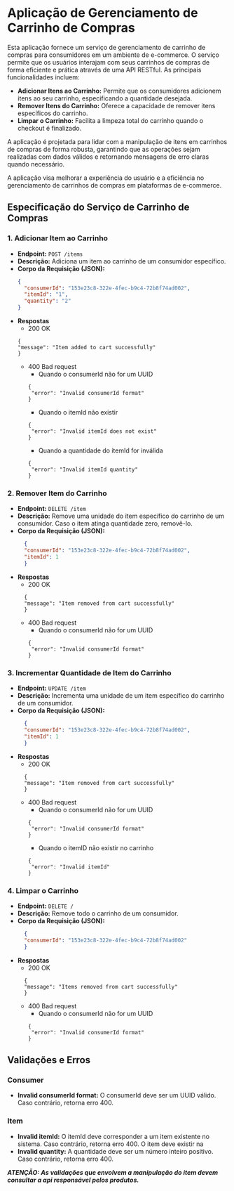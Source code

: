 # Aplicação de Gerenciamento de Carrinho de Compras

Esta aplicação fornece um serviço de gerenciamento de carrinho de compras para consumidores em um ambiente de e-commerce. O serviço permite que os usuários interajam com seus carrinhos de compras de forma eficiente e prática através de uma API RESTful. As principais funcionalidades incluem:

- **Adicionar Itens ao Carrinho:** Permite que os consumidores adicionem itens ao seu carrinho, especificando a quantidade desejada.
- **Remover Itens do Carrinho:** Oferece a capacidade de remover itens específicos do carrinho.
- **Limpar o Carrinho:** Facilita a limpeza total do carrinho quando o checkout é finalizado.

A aplicação é projetada para lidar com a manipulação de itens em carrinhos de compras de forma robusta, garantindo que as operações sejam realizadas com dados válidos e retornando mensagens de erro claras quando necessário.

A aplicação visa melhorar a experiência do usuário e a eficiência no gerenciamento de carrinhos de compras em plataformas de e-commerce.

## Especificação do Serviço de Carrinho de Compras

### 1. Adicionar Item ao Carrinho

- **Endpoint:** `POST /items`
- **Descrição:** Adiciona um item ao carrinho de um consumidor específico.
- **Corpo da Requisição (JSON):**
  ```json
  {
    "consumerId": "153e23c8-322e-4fec-b9c4-72b8f74ad002",
    "itemId": "1",
    "quantity": "2"
  }
  ````
- **Respostas**
  - 200 OK
  ```
  {
  "message": "Item added to cart successfully"
  }
  ```
  - 400 Bad request
    - Quando o consumerId não for um UUID
    ```
    {
     "error": "Invalid consumerId format"
    }
    ```
    - Quando o itemId não existir
    ```
    {
     "error": "Invalid itemId does not exist"
    }
    ```
    - Quando a quantidade do itemId for inválida
    ```
    {
     "error": "Invalid itemId quantity"
    }
    ```
### 2. Remover Item do Carrinho
- **Endpoint:** `DELETE /item`
- **Descrição:** Remove uma unidade do item específico do carrinho de um consumidor. Caso o item atinga quantidade zero, removê-lo.
- **Corpo da Requisição (JSON):**
  ```json
    {
    "consumerId": "153e23c8-322e-4fec-b9c4-72b8f74ad002",
    "itemId": 1
    }
  ````
- **Respostas**
    - 200 OK
  ```
    {
    "message": "Item removed from cart successfully"
    }
  ```
  - 400 Bad request
      - Quando o consumerId não for um UUID
    ```
    {
     "error": "Invalid consumerId format"
    }
    ```
### 3. Incrementar Quantidade de Item do Carrinho
- **Endpoint:** `UPDATE /item`
- **Descrição:** Incrementa uma unidade de um item específico do carrinho de um consumidor.
- **Corpo da Requisição (JSON):**
  ```json
    {
    "consumerId": "153e23c8-322e-4fec-b9c4-72b8f74ad002",
    "itemId": 1
    }
  ````
- **Respostas**
    - 200 OK
  ```
    {
    "message": "Item removed from cart successfully"
    }
  ```
    - 400 Bad request
        - Quando o consumerId não for um UUID
      ```
      {
       "error": "Invalid consumerId format"
      }
      ```
        - Quando o itemID não existir no carrinho
      ```
      {
       "error": "Invalid itemId"
      }
      ```
      
### 4. Limpar o Carrinho
- **Endpoint:** `DELETE /`
- **Descrição:** Remove todo o carrinho de um consumidor.
- **Corpo da Requisição (JSON):**
  ```json
    {
    "consumerId": "153e23c8-322e-4fec-b9c4-72b8f74ad002"
    }
  ````
- **Respostas**
    - 200 OK
  ```
    {
    "message": "Items removed from cart successfully"
    }
  ```
    - 400 Bad request
        - Quando o consumerId não for um UUID
      ```
      {
       "error": "Invalid consumerId format"
      }
      ```

## Validações e Erros

### Consumer
- **Invalid consumerId format:** O consumerId deve ser um UUID válido. Caso contrário, retorna erro 400.

### Item
- **Invalid itemId:** O itemId deve corresponder a um item existente no sistema. Caso contrário, retorna erro 400. O item deve existir na 
- **Invalid quantity:** A quantidade deve ser um número inteiro positivo. Caso contrário, retorna erro 400.

***ATENÇÃO: As validações que envolvem a manipulação do item devem consultar a api responsável pelos produtos.***